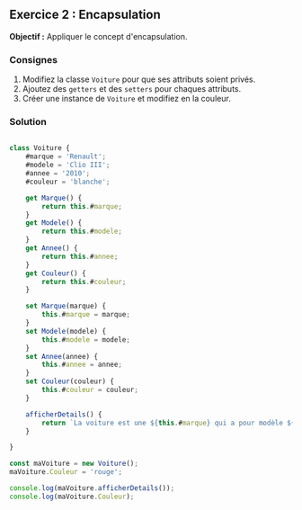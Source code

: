 ## Exercice 2 : Encapsulation

**Objectif :** Appliquer le concept d'encapsulation.

### Consignes

1. Modifiez la classe `Voiture` pour que ses attributs soient privés.
2. Ajoutez des `getters` et des `setters` pour chaques attributs.
3. Créer une instance de `Voiture` et modifiez en la couleur.

### Solution


```js

class Voiture {
    #marque = 'Renault';
    #modele = 'Clio III';
    #annee = '2010';
    #couleur = 'blanche';

    get Marque() {
        return this.#marque;
    }
    get Modele() {
        return this.#modele;
    }
    get Annee() {
        return this.#annee;
    }
    get Couleur() {
        return this.#couleur;
    }

    set Marque(marque) {
        this.#marque = marque;
    }
    set Modele(modele) {
        this.#modele = modele;
    }
    set Annee(annee) {
        this.#annee = annee;
    }
    set Couleur(couleur) {
        this.#couleur = couleur;
    }

    afficherDetails() {
        return `La voiture est une ${this.#marque} qui a pour modèle ${this.#modele} sortie en année ${this.#annee} de couleur ${this.#couleur}.`;
    }

}

const maVoiture = new Voiture();
maVoiture.Couleur = 'rouge';

console.log(maVoiture.afficherDetails());
console.log(maVoiture.Couleur);



```